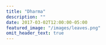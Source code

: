 ```yaml
---
title: "Dharma"
description: ""
date: 2017-03-02T12:00:00-05:00
featured_image: "/images/leaves.png"
omit_header_text: true
---
```

